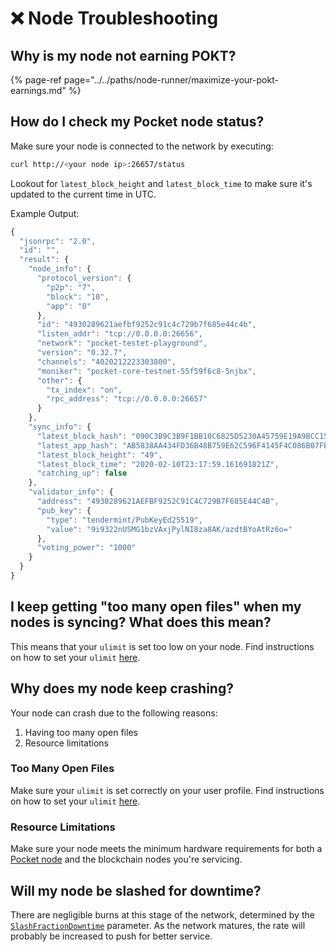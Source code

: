 # ❌ Node Troubleshooting

## Why is my node not earning POKT?

{% page-ref page="../../paths/node-runner/maximize-your-pokt-earnings.md" %}

## How do I check my Pocket node status?

Make sure your node is connected to the network by executing:

```bash
curl http://<your node ip>:26657/status
```

Lookout for `latest_block_height` and `latest_block_time` to make sure it's updated to the current time in UTC.

Example Output:

```javascript
{
  "jsonrpc": "2.0",
  "id": "",
  "result": {
    "node_info": {
      "protocol_version": {
        "p2p": "7",
        "block": "10",
        "app": "0"
      },
      "id": "4930289621aefbf9252c91c4c729b7f685e44c4b",
      "listen_addr": "tcp://0.0.0.0:26656",
      "network": "pocket-testet-playground",
      "version": "0.32.7",
      "channels": "4020212223303800",
      "moniker": "pocket-core-testnet-55f59f6c8-5njbx",
      "other": {
        "tx_index": "on",
        "rpc_address": "tcp://0.0.0.0:26657"
      }
    },
    "sync_info": {
      "latest_block_hash": "090C3B9C3B9F1BB10C6825D5230A45759E19A9BCC1503B80314F93B69162C712",
      "latest_app_hash": "AB5838AA434FD36B48B759E62C596F4145F4C086B07FB45D2CCFCFFF21F5F937",
      "latest_block_height": "49",
      "latest_block_time": "2020-02-10T23:17:59.161691821Z",
      "catching_up": false
    },
    "validator_info": {
      "address": "4930289621AEFBF9252C91C4C729B7F685E44C4B",
      "pub_key": {
        "type": "tendermint/PubKeyEd25519",
        "value": "9i9322nUSMG1bzVAxjPylNI8za8AK/azdtBYoAtRz6o="
      },
      "voting_power": "1000"
    }
  }
}
```

## I keep getting "too many open files" when my nodes is syncing? What does this mean?

This means that your `ulimit` is set too low on your node. Find instructions on how to set your `ulimit` [here](node-configuration.md#how-do-i-set-my-ulimit).

## Why does my node keep crashing?

Your node can crash due to the following reasons:

1. Having too many open files
2. Resource limitations

### Too Many Open Files

Make sure your `ulimit` is set correctly on your user profile. Find instructions on how to set your `ulimit` [here](node-configuration.md#how-do-i-set-my-ulimit).

### Resource Limitations

Make sure your node meets the minimum hardware requirements for both a [Pocket node](node-configuration.md#what-are-the-hardware-requirements-for-running-a-pocket-node) and the blockchain nodes you're servicing.

## Will my node be slashed for downtime?

There are negligible burns at this stage of the network, determined by the [`SlashFractionDowntime`](../references/protocol-parameters.md#slashfractiondowntime) parameter. As the network matures, the rate will probably be increased to push for better service.

